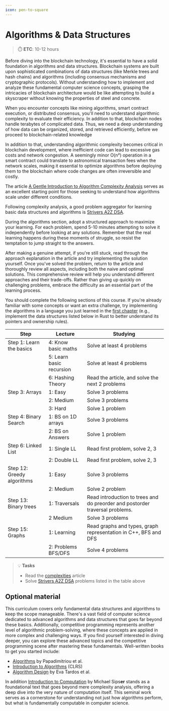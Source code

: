 ```yaml
---
icon: pen-to-square
---
```


# Algorithms & Data Structures

> ⏱️ **ETC**: 10-12 hours



Before diving into the blockchain technology, it's essential to have a solid foundation in algorithms and data structures. Blockchain systems are built upon sophisticated combinations of data structures (like Merkle trees and hash chains) and algorithms (including consensus mechanisms and cryptographic protocols). Without understanding how to implement and analyze these fundamental computer science concepts, grasping the intricacies of blockchain architecture would be like attempting to build a skyscraper without knowing the properties of steel and concrete.

When you encounter concepts like mining algorithms, smart contract execution, or distributed consensus, you'll need to understand algorithmic complexity to evaluate their efficiency. In addition to that, blockchain nodes handle terabytes of complicated data. Thus, we need a deep understanding of how data can be organized, stored, and retrieved efficiently, before we proceed to blockchain-related knowledge

In addition to that, understanding algorithmic complexity becomes critical in blockchain development, where inefficient code can lead to excessive gas costs and network congestion. A seemingly minor O(n²) operation in a smart contract could translate to astronomical transaction fees when the network scales, making it essential to optimize algorithms before deploying them to the blockchain where code changes are often irreversible and costly.

The article [A Gentle Introduction to Algorithm Complexity Analysis](https://discrete.gr/complexity/) serves as an excellent starting point for those seeking to understand how algorithms scale under different conditions.

Following complexity analysis, a good problem aggregator for learning basic data structures and algorithms is [Strivers A2Z DSA](https://takeuforward.org/strivers-a2z-dsa-course/strivers-a2z-dsa-course-sheet-2).

During the algorithms section, adopt a structured approach to maximize your learning. For each problem, spend 5-10 minutes attempting to solve it independently before looking at any solutions. Remember that the real learning happens during these moments of struggle, so resist the temptation to jump straight to the answers.

After making a genuine attempt, if you're still stuck, read through the approach explanation in the article and try implementing the solution yourself. Once you've solved the problem, return to the article and thoroughly review all aspects, including both the naive and optimal solutions. This comprehensive review will help you understand different approaches and their trade-offs. Rather than giving up quickly on challenging problems, embrace the difficulty as an essential part of the learning process.

You should complete the following sections of this course. If you're already familiar with some concepts or want an extra challenge, try implementing the algorithms in a language you just learned in the [first chapter](/prerequisites/language-proficiency) (e.g., implement the data structures listed below in Rust to better understand its pointers and ownership rules).

| Step                       | Lecture                  | Studying                                                                     |
| -------------------------- | ------------------------ | ---------------------------------------------------------------------------- |
| Step 1: Learn the basics   | 4: Know basic maths      | Solve at least 4 problems                                                    |
|                            | 5: Learn basic recursion | Solve at least 4 problems                                                    |
|                            | 6: Hashing Theory        | Read the article, and solve the next 2 problems                              |
| Step 3: Arrays             | 1: Easy                  | Solve 3 problems                                                             |
|                            | 2: Medium                | Solve 3 problems                                                             |
|                            | 3: Hard                  | Solve 1 problem                                                              |
| Step 4: Binary Search      | 1: BS on 1D arrays       | Solve 3 problems                                                             |
|                            | 2: BS on Answers         | Solve 1 problem                                                              |
| Step 6: Linked List        | 1: Single LL             | Read first problem, solve 2, 3                                               |
|                            | 2: Double LL             | Read first problem, solve 2, 3                                               |
| Step 12: Greedy algorithms | 1: Easy                  | Solve 3 problems                                                             |
|                            | 2: Medium                | Solve 2 problem                                                              |
| Step 13: Binary trees      | 1: Traversals            | Read introduction to trees and do preorder and postorder traversal problems. |
|                            | 2 Medium                 | Solve 3 problems                                                             |
| Step 15: Graphs            | 1: Learning              | Read graphs and types, graph representation in C++, BFS and DFS              |
|                            | 2: Problems BFS/DFS      | Solve 4 problems                                                             |

> 💡 **Tasks**
> * Read the [complexities](https://discrete.gr/complexity/) article
> * Solve [Strivers A2Z DSA](https://takeuforward.org/strivers-a2z-dsa-course/strivers-a2z-dsa-course-sheet-2) problems listed in the table above

## Optional material

This curriculum covers only fundamental data structures and algorithms to keep the scope manageable. There's a vast field of computer science dedicated to advanced algorithms and data structures that goes far beyond these basics. Additionally, competitive programming represents another level of algorithmic problem-solving, where these concepts are applied in more complex and challenging ways. If you find yourself interested in diving deeper, you can explore these advanced topics and the competitive programming scene after mastering these fundamentals. Well-written books to get you started include:

* [Algorithms](http://algorithmics.lsi.upc.edu/docs/Dasgupta-Papadimitriou-Vazirani.pdf) by Papadimitriou et al.
* [Introduction to Algorithms](https://dl.ebooksworld.ir/books/Introduction.to.Algorithms.4th.Leiserson.Stein.Rivest.Cormen.MIT.Press.9780262046305.EBooksWorld.ir.pdf) (CLRS)
* [Algorithm Design](https://github.com/aforarup/interview/blob/master/Data%20Structures%20and%20Algorithm/Algorithm%20Books/Algorithm%20Design%20by%20Jon%20Kleinberg,%20Eva%20Tardos.pdf) by Eva Tardos et al.

In addition [Introduction to Computation](https://fuuu.be/polytech/INFOF408/Introduction-To-The-Theory-Of-Computation-Michael-Sipser.pdf) by Michael Sips**er** stands as a foundational text that goes beyond mere complexity analysis, offering a deep dive into the very nature of computation itself. This seminal work serves as a cornerstone for understanding not just how algorithms perform, but what is fundamentally computable in computer science.
